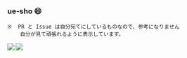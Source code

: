 ### ue-sho 😄 

```
※  PR と Issue は自分宛てにしているものなので、参考になりません
    自分が見て頑張れるように表示しています。
```

<a href="https://github.com/anuraghazra/github-readme-stats">
  <img align="left" src="https://github-readme-stats.vercel.app/api?username=ue-sho&count_private=true&show_icons=true" />
</a>
<a href="https://github.com/anuraghazra/github-readme-stats">
  <img align="left" src="https://github-readme-stats.vercel.app/api/top-langs/?username=ue-sho" />
</a>
